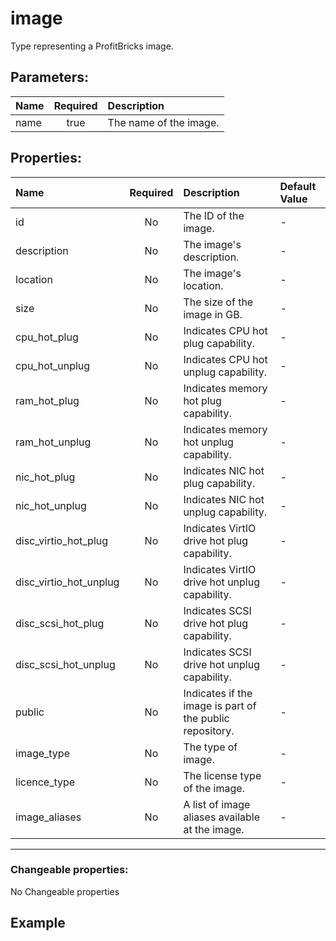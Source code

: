 # image

Type representing a ProfitBricks image.

## Parameters:

| Name | Required | Description |
| :--- | :-: | :--- |
| name | true | The name of the image.   |

## Properties:

| Name | Required | Description | Default Value |
| :--- | :-: | :--- | :--- |
| id | No | The ID of the image.   | - |
| description | No | The image's description.   | - |
| location | No | The image's location.   | - |
| size | No | The size of the image in GB.   | - |
| cpu_hot_plug | No | Indicates CPU hot plug capability.   | - |
| cpu_hot_unplug | No | Indicates CPU hot unplug capability.   | - |
| ram_hot_plug | No | Indicates memory hot plug capability.   | - |
| ram_hot_unplug | No | Indicates memory hot unplug capability.   | - |
| nic_hot_plug | No | Indicates NIC hot plug capability.   | - |
| nic_hot_unplug | No | Indicates NIC hot unplug capability.   | - |
| disc_virtio_hot_plug | No | Indicates VirtIO drive hot plug capability.   | - |
| disc_virtio_hot_unplug | No | Indicates VirtIO drive hot unplug capability.   | - |
| disc_scsi_hot_plug | No | Indicates SCSI drive hot plug capability.   | - |
| disc_scsi_hot_unplug | No | Indicates SCSI drive hot unplug capability.   | - |
| public | No | Indicates if the image is part of the public repository.   | - |
| image_type | No | The type of image.   | - |
| licence_type | No | The license type of the image.   | - |
| image_aliases | No | A list of image aliases available at the image.   | - |
***


### Changeable properties:

No Changeable properties


## Example

```text

```
